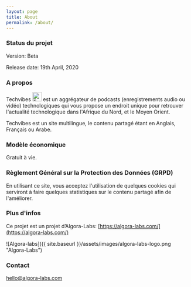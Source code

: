 ```yaml
---
layout: page
title: About
permalink: /about/
---
```


### Status du projet

Version: Beta

Release date: 19th April, 2020

### A propos

Techvibes <img src="{{ site.baseurl }}/favicon.png" alt="Techvibes Podcasts" width="25"/> est un aggrégateur de podcasts (enregistrements audio ou vidéo) technologiques qui vous propose un endroit unique pour retrouver l'actualité technologique dans l'Afrique du Nord, et le Moyen Orient.

Techvibes est un site multilingue, le contenu partagé étant en Anglais, Français ou Arabe.

### Modèle économique

Gratuit à vie.

### Règlement Général sur la Protection des Données (GRPD)

En utilisant ce site, vous acceptez l'utilisation de quelques cookies qui serviront à faire quelques statistiques sur le contenu partagé afin de l'améliorer.

### Plus d'infos

Ce projet est un projet d’Algora-Labs: [https://algora-labs.com/](https://algora-labs.com/)

![Algora-labs]({{ site.baseurl }}/assets/images/algora-labs-logo.png "Algora-Labs")

### Contact

[hello@algora-labs.com](mailto:hello@algora-labs.com)
